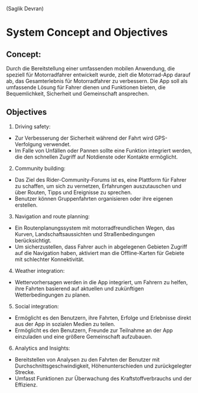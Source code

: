 (Saglik Devran)  
# System Concept and Objectives

## Concept:
Durch die Bereitstellung einer umfassenden mobilen Anwendung, die speziell für Motorradfahrer entwickelt wurde, zielt die Motorrad-App darauf ab, das Gesamterlebnis für Motorradfahrer zu verbessern. Die App soll als umfassende Lösung für Fahrer dienen und Funktionen bieten, die Bequemlichkeit, Sicherheit und Gemeinschaft ansprechen.

## Objectives
1. Driving safety:
* Zur Verbesserung der Sicherheit während der Fahrt wird GPS-Verfolgung verwendet.
* Im Falle von Unfällen oder Pannen sollte eine Funktion integriert werden, die den schnellen Zugriff auf Notdienste oder Kontakte ermöglicht.

2. Community building:
* Das Ziel des Rider-Community-Forums ist es, eine Plattform für Fahrer zu schaffen, um sich zu vernetzen, Erfahrungen auszutauschen und über Routen, Tipps und Ereignisse zu sprechen.
* Benutzer können Gruppenfahrten organisieren oder ihre eigenen erstellen.

3. Navigation and route planning:
* Ein Routenplanungssystem mit motorradfreundlichen Wegen, das Kurven, Landschaftsaussichten und Straßenbedingungen berücksichtigt.
* Um sicherzustellen, dass Fahrer auch in abgelegenen Gebieten Zugriff auf die Navigation haben, aktiviert man die Offline-Karten für Gebiete mit schlechter Konnektivität.

4. Weather integration:
* Wettervorhersagen werden in die App integriert, um Fahrern zu helfen, ihre Fahrten basierend auf aktuellen und zukünftigen Wetterbedingungen zu planen.

5. Social integration:
* Ermöglicht es den Benutzern, ihre Fahrten, Erfolge und Erlebnisse direkt aus der App in sozialen Medien zu teilen.
* Ermöglicht es den Benutzern, Freunde zur Teilnahme an der App einzuladen und eine größere Gemeinschaft aufzubauen.

6. Analytics and Insights:
* Bereitstellen von Analysen zu den Fahrten der Benutzer mit Durchschnittsgeschwindigkeit, Höhenunterschieden und zurückgelegter Strecke.
* Umfasst Funktionen zur Überwachung des Kraftstoffverbrauchs und der Effizienz. 


